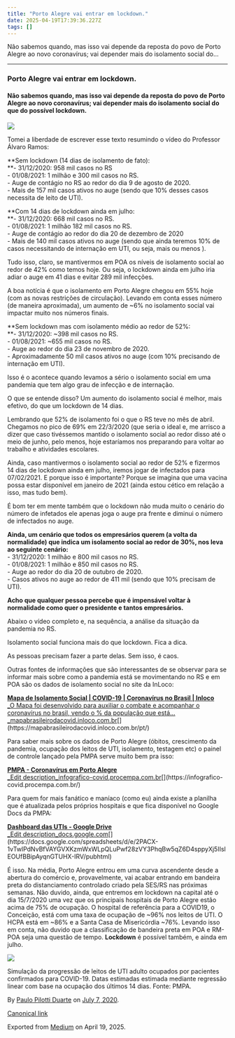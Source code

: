 ```yaml
---
title: "Porto Alegre vai entrar em lockdown."
date: 2025-04-19T17:39:36.227Z
tags: []
---
```


Não sabemos quando, mas isso vai depende da reposta do povo de Porto Alegre ao novo coronavírus; vai depender mais do isolamento social do…

* * *

### Porto Alegre vai entrar em lockdown.

#### Não sabemos quando, mas isso vai depende da reposta do povo de Porto Alegre ao novo coronavírus; vai depender mais do isolamento social do que do possível lockdown.

![](https://cdn-images-1.medium.com/max/1200/1*3RLwv5QyG63xK024Lg4u_A.jpeg)

Tomei a liberdade de escrever esse texto resumindo o vídeo do Professor Álvaro Ramos:

**Sem lockdown (14 dias de isolamento de fato):  
**\- 31/12/2020: 958 mil casos no RS  
\- 01/08/2021: 1 milhão e 300 mil casos no RS.  
\- Auge de contágio no RS ao redor do dia 9 de agosto de 2020.  
\- Mais de 157 mil casos ativos no auge (sendo que 10% desses casos necessita de leito de UTI).

**Com 14 dias de lockdown ainda em julho:  
**\- 31/12/2020: 668 mil casos no RS.  
\- 01/08/2021: 1 milhão 182 mil casos no RS.  
\- Auge de contágio ao redor do dia 20 de dezembro de 2020  
\- Mais de 140 mil casos ativos no auge (sendo que ainda teremos 10% de casos necessitando de internação em UTI, ou seja, mais ou menos ).

Tudo isso, claro, se mantivermos em POA os níveis de isolamento social ao redor de 42% como temos hoje. Ou seja, o lockdown ainda em julho iria adiar o auge em 41 dias e evitar 289 mil infecções.

A boa notícia é que o isolamento em Porto Alegre chegou em 55% hoje (com as novas restrições de circulação). Levando em conta esses número (de maneira aproximada), um aumento de ~6% no isolamento social vai impactar muito nos números finais.

**Sem lockdown mas com isolamento médio ao redor de 52%:  
**\- 31/12/2020: ~398 mil casos no RS.  
\- 01/08/2021: ~655 mil casos no RS.  
\- Auge ao redor do dia 23 de novembro de 2020.  
\- Aproximadamente 50 mil casos ativos no auge (com 10% precisando de internação em UTI).

Isso é o acontece quando levamos a sério o isolamento social em uma pandemia que tem algo grau de infecção e de internação.

O que se entende disso? Um aumento do isolamento social é melhor, mais efetivo, do que um lockdown de 14 dias.

Lembrando que 52% de isolamento foi o que o RS teve no mês de abril. Chegamos no pico de 69% em 22/3/2020 (que seria o ideal e, me arrisco a dizer que caso tivéssemos mantido o isolamento social ao redor disso até o meio de junho, pelo menos, hoje estaríamos nos preparando para voltar ao trabalho e atividades escolares.

Ainda, caso mantivermos o isolamento social ao redor de 52% e fizermos 14 dias de lockdown ainda em julho, iremos jogar de infectados para 07/02/2021. E porque isso é importante? Porque se imagina que uma vacina possa estar disponível em janeiro de 2021 (ainda estou cético em relação a isso, mas tudo bem).

É bom ter em mente também que o lockdown não muda muito o cenário do número de infetados ele apenas joga o auge pra frente e diminui o número de infectados no auge.

**Ainda, um cenário que todos os empresários querem (a volta da normalidade) que indica um isolamento social ao redor de 30%, nos leva ao seguinte cenário:**  
\- 31/12/2020: 1 milhão e 800 mil casos no RS.  
\- 01/08/2021: 1 milhão e 850 mil casos no RS.  
\- Auge ao redor do dia 20 de outubro de 2020.  
\- Casos ativos no auge ao redor de 411 mil (sendo que 10% precisam de UTI).

**Acho que qualquer pessoa percebe que é impensável voltar à normalidade como quer o presidente e tantos empresários.**

Abaixo o vídeo completo e, na sequência, a análise da situação da pandemia no RS.

Isolamento social funciona mais do que lockdown. Fica a dica.

As pessoas precisam fazer a parte delas. Sem isso, é caos.

Outras fontes de informações que são interessantes de se observar para se informar mais sobre como a pandemia está se movimentando no RS e em POA são os dados de isolamento social no site da InLoco:

[**Mapa de Isolamento Social | COVID-19 | Coronavírus no Brasil | Inloco**  
_O Mapa foi desenvolvido para auxiliar o combate e acompanhar o coronavírus no brasil, vendo o % da população que está…_mapabrasileirodacovid.inloco.com.br](https://mapabrasileirodacovid.inloco.com.br/pt/ "https://mapabrasileirodacovid.inloco.com.br/pt/")[](https://mapabrasileirodacovid.inloco.com.br/pt/)

Para saber mais sobre os dados de Porto Alegre (óbitos, crescimento da pandemia, ocupação dos leitos de UTI, isolamento, testagem etc) o painel de controle lançado pela PMPA serve muito bem pra isso:

[**PMPA - Coronavírus em Porto Alegre**  
_Edit description_infografico-covid.procempa.com.br](https://infografico-covid.procempa.com.br/ "https://infografico-covid.procempa.com.br/")[](https://infografico-covid.procempa.com.br/)

Para quem for mais fanático e maníaco (como eu) ainda existe a planilha que é atualizada pelos próprios hospitais e que fica disponível no Google Docs da PMPA:

[**Dashboard das UTIs - Google Drive**  
_Edit description_docs.google.com](https://docs.google.com/spreadsheets/d/e/2PACX-1vTwlPdNvBfVAYGVXKzmWxWLpQLuPwf28zVY3PhqBw5qZ6D4sppyXj5IIslEOUfBBipAyqnGTUHX-IRV/pubhtml "https://docs.google.com/spreadsheets/d/e/2PACX-1vTwlPdNvBfVAYGVXKzmWxWLpQLuPwf28zVY3PhqBw5qZ6D4sppyXj5IIslEOUfBBipAyqnGTUHX-IRV/pubhtml")[](https://docs.google.com/spreadsheets/d/e/2PACX-1vTwlPdNvBfVAYGVXKzmWxWLpQLuPwf28zVY3PhqBw5qZ6D4sppyXj5IIslEOUfBBipAyqnGTUHX-IRV/pubhtml)

É isso. Na média, Porto Alegre entrou em uma curva ascendente desde a abertura do comércio e, provavelmente, vai acabar entrando em bandeira preta do distanciamento controlado criado pela SES/RS nas próximas semanas. Não duvido, ainda, que entremos em lockdown na capital até o dia 15/7/2020 uma vez que os principais hospitais de Porto Alegre estão acima de 75% de ocupação. O hospital de referência para a COVID19, o Conceição, está com uma taxa de ocupação de ~96% nos leitos de UTI. O HCPA está em ~86% e a Santa Casa de Misericórdia ~76%. Levando isso em conta, não duvido que a classificação de bandeira preta em POA e RM-POA seja uma questão de tempo. **Lockdown** é possível também, e ainda em julho.

![](https://cdn-images-1.medium.com/max/800/1*5sDhNV8DKgycOdM2OK5fyg.png)

Simulação da progressão de leitos de UTI adulto ocupados por pacientes confirmados para COVID-19. Datas estimadas estimada mediante regressão linear com base na ocupação dos últimos 14 dias. Fonte: PMPA.

By [Paulo Pilotti Duarte](https://medium.com/@paulopilotti) on [July 7, 2020](https://medium.com/p/b5ce542a17a8).

[Canonical link](https://medium.com/@paulopilotti/porto-alegre-vai-entrar-em-lockdown-b5ce542a17a8)

Exported from [Medium](https://medium.com) on April 19, 2025.